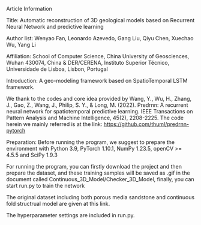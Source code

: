 Article Information 

Title: Automatic reconstruction of 3D geological models based on Recurrent Neural Network and predictive learning

Author list: Wenyao Fan, Leonardo Azevedo, Gang Liu, Qiyu Chen, Xuechao Wu, Yang Li

Affiliation: School of Computer Science, China University of Geosciences, Wuhan 430074, China & DER/CERENA, Instituto Superior Técnico, Universidade de Lisboa, Lisbon, Portugal

Introduction:
A geo-modeling framework based on SpatioTemporal LSTM framework. 

We thank to the codes and core idea provided by Wang, Y., Wu, H., Zhang, J., Gao, Z., Wang, J., Philip, S. Y., & Long, M. (2022). Predrnn: A recurrent neural network for spatiotemporal predictive learning. IEEE Transactions on Pattern Analysis and Machine Intelligence, 45(2), 2208-2225. The code herein we mainly referred is at the link: https://github.com/thuml/predrnn-pytorch

Preparation:
Before running the program, we suggest to prepare the environment with Python 3.9, PyTorch 1.10.1, NumPy 1.23.5, openCV >= 4.5.5 and SciPy 1.9.3

For running the program, you can firstly download the project and then prepare the dataset, and these training samples will be saved as .gif in the document called Continuous_3D_Model/Checker_3D_Model, finally, you can start run.py to train the network

The original dataset including both porous media sandstone and continuous fold structrual model are given at this link.

The hyperparameter settings are included in run.py.

